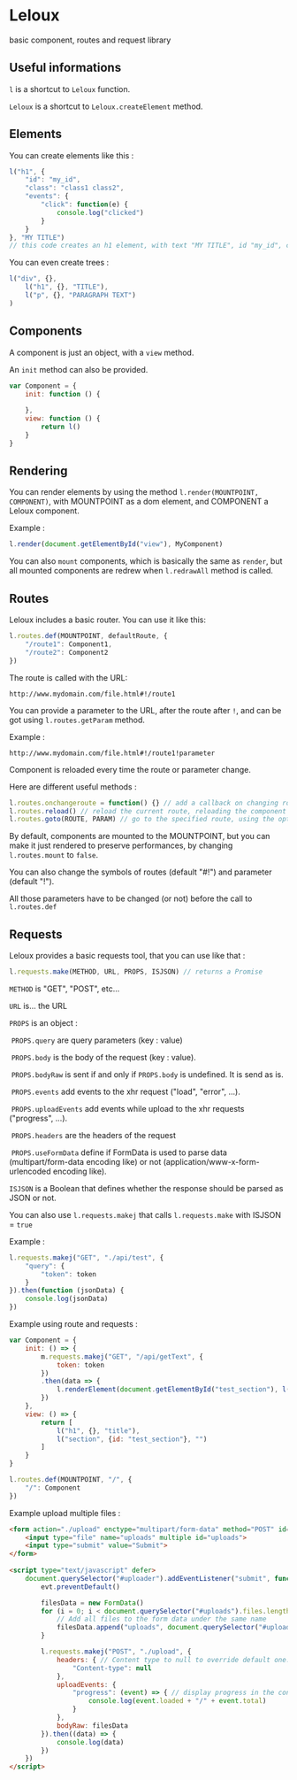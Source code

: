 # Leloux
basic component, routes and request library

## Useful informations

`l` is a shortcut to `Leloux` function.

`Leloux` is a shortcut to `Leloux.createElement` method.



## Elements

You can create elements like this :

```javascript
l("h1", {
    "id": "my_id",
    "class": "class1 class2",
    "events": {
        "click": function(e) {
            console.log("clicked")
        }
    }
}, "MY TITLE")
// this code creates an h1 element, with text "MY TITLE", id "my_id", class  "class1" and "class2", and a click events who execute the function
```

You can even create trees :

```javascript
l("div", {},
	l("h1", {}, "TITLE"),
	l("p", {}, "PARAGRAPH TEXT")
)
```



## Components

A component is just an object, with a `view` method.

An `init` method can also be provided.

```javascript
var Component = {
    init: function () {
        
    },
    view: function () {
        return l()
    }
}
```



## Rendering

You can render elements by using the method `l.render(MOUNTPOINT, COMPONENT)`, with MOUNTPOINT as a dom element, and COMPONENT a Leloux component.

Example :

```javascript
l.render(document.getElementById("view"), MyComponent)
```

You can also `mount` components, which is basically the same as `render`, but all mounted components are redrew when `l.redrawAll` method is called.

## Routes

Leloux includes a basic router. You can use it like this:

```javascript
l.routes.def(MOUNTPOINT, defaultRoute, {
    "/route1": Component1,
    "/route2": Component2
})
```

The route is called with the URL:

```
http://www.mydomain.com/file.html#!/route1
```



You can provide a parameter to the URL, after the route after `!`, and can be got using `l.routes.getParam` method.

Example :

```
http://www.mydomain.com/file.html#!/route1!parameter
```

Component is reloaded every time the route or parameter change.



Here are different useful methods :

```javascript
l.routes.onchangeroute = function() {} // add a callback on changing route
l.routes.reload() // reload the current route, reloading the component
l.routes.goto(ROUTE, PARAM) // go to the specified route, using the optional PARAM
```



By default, components are mounted to the MOUNTPOINT, but you can make it just rendered to preserve performances, by changing `l.routes.mount` to `false`.

You can also change the symbols of routes (default "#!") and parameter (default "!").

All those parameters have to be changed (or not) before the call to `l.routes.def`



## Requests

Leloux provides a basic requests tool, that you can use like that :

```javascript
l.requests.make(METHOD, URL, PROPS, ISJSON) // returns a Promise
```

`METHOD` is "GET", "POST", etc...

`URL` is... the URL

`PROPS` is an object :

​	`PROPS.query` are query parameters (key : value)

​	`PROPS.body` is the body of the request (key : value).

​	`PROPS.bodyRaw` is sent if and only if `PROPS.body` is undefined. It is send as is.

​	`PROPS.events` add events to the xhr request ("load", "error", ...).

​	`PROPS.uploadEvents` add events while upload to the xhr requests ("progress",  ...).

​	`PROPS.headers` are the headers of the request

​	`PROPS.useFormData` define if FormData is used to parse data (multipart/form-data encoding like) or not (application/www-x-form-urlencoded encoding like).

`ISJSON` is a Boolean that defines whether the response should be parsed as JSON or not.



You can also use `l.requests.makej` that calls `l.requests.make` with ISJSON = `true`



Example :

```javascript
l.requests.makej("GET", "./api/test", {
    "query": {
        "token": token
    }
}).then(function (jsonData) {
    console.log(jsonData)
})
```



Example using route and requests :

```javascript
var Component = {
    init: () => {
        m.requests.makej("GET", "/api/getText", {
            token: token
        })
        .then(data => {
            l.renderElement(document.getElementById("test_section"), l("p", {}, data.r))
        })
    },
    view: () => {
        return [
            l("h1", {}, "title"),
            l("section", {id: "test_section"}, "")
        ]
    }
}

l.routes.def(MOUNTPOINT, "/", {
    "/": Component
})
```



Example upload multiple files :

```html
<form action="./upload" enctype="multipart/form-data" method="POST" id="uploader">
	<input type="file" name="uploads" multiple id="uploads">
	<input type="submit" value="Submit">
</form>
	
<script type="text/javascript" defer>
	document.querySelector("#uploader").addEventListener("submit", function (evt) {
		evt.preventDefault()

		filesData = new FormData()
		for (i = 0; i < document.querySelector("#uploads").files.length; i++) {
            // Add all files to the form data under the same name
			filesData.append("uploads", document.querySelector("#uploads").files[i])
		}

		l.requests.makej("POST", "./upload", {
			headers: { // Content type to null to override default one. Maybe can be set as multipart/form-data but it works like this
				"Content-type": null
			},
			uploadEvents: {
				"progress": (event) => { // display progress in the console
					console.log(event.loaded + "/" + event.total)
				} 
			},
			bodyRaw: filesData
		}).then((data) => {
			console.log(data)
		})
	})
</script>
```
